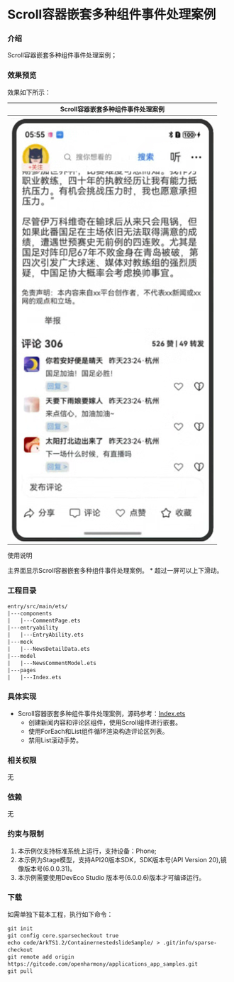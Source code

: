 # Scroll容器嵌套多种组件事件处理案例

### 介绍

Scroll容器嵌套多种组件事件处理案例；

### 效果预览

效果如下所示：

|Scroll容器嵌套多种组件事件处理案例|
|--------------------------------|
|![Alt text](entry/src/main/resources/base/media/sample.png)|

使用说明

主界面显示Scroll容器嵌套多种组件事件处理案例。
    * 超过一屏可以上下滑动。

### 工程目录

```
entry/src/main/ets/
|---components
|   |---CommentPage.ets
|---entryability
|   |---EntryAbility.ets
|---mock
|   |---NewsDetailData.ets
|---model
|   |---NewsCommentModel.ets
|---pages
|   |---Index.ets
```

### 具体实现

* Scroll容器嵌套多种组件事件处理案例，源码参考：[Index.ets](entry/src/main/ets/pages/Index.ets)
  * 创建新闻内容和评论区组件，使用Scroll组件进行嵌套。
  * 使用ForEach和List组件循环渲染构造评论区列表。
  * 禁用List滚动手势。

### 相关权限

无

### 依赖

无

### 约束与限制

1. 本示例仅支持标准系统上运行，支持设备：Phone;
2. 本示例为Stage模型，支持API20版本SDK，SDK版本号(API Version 20),镜像版本号(6.0.0.31)。
3. 本示例需要使用DevEco Studio 版本号(6.0.0.6)版本才可编译运行。

### 下载

如需单独下载本工程，执行如下命令：

```
git init
git config core.sparsecheckout true
echo code/ArkTS1.2/ContainernestedslideSample/ > .git/info/sparse-checkout
git remote add origin https://gitcode.com/openharmony/applications_app_samples.git
git pull
```